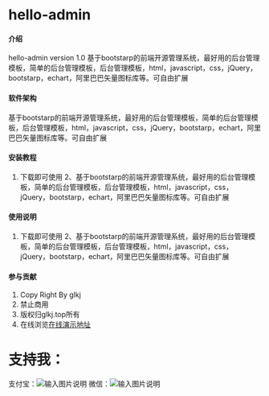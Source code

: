 # hello-admin

#### 介绍
hello-admin version 1.0
基于bootstarp的前端开源管理系统，最好用的后台管理模板，简单的后台管理模板，后台管理模板，html，javascript，css，jQuery，bootstarp，echart，阿里巴巴矢量图标库等。可自由扩展

#### 软件架构
基于bootstarp的前端开源管理系统，最好用的后台管理模板，简单的后台管理模板，后台管理模板，html，javascript，css，jQuery，bootstarp，echart，阿里巴巴矢量图标库等。可自由扩展


#### 安装教程

1.  下载即可使用
2、基于bootstarp的前端开源管理系统，最好用的后台管理模板，简单的后台管理模板，后台管理模板，html，javascript，css，jQuery，bootstarp，echart，阿里巴巴矢量图标库等。可自由扩展

#### 使用说明

1.  下载即可使用
2、基于bootstarp的前端开源管理系统，最好用的后台管理模板，简单的后台管理模板，后台管理模板，html，javascript，css，jQuery，bootstarp，echart，阿里巴巴矢量图标库等。可自由扩展
#### 参与贡献

1.  Copy Right By glkj
2.  禁止商用
3.  版权归glkj.top所有
4.  在线浏览[在线演示地址](http://glkj.xyz/)

# 支持我：
支付宝：![输入图片说明](https://images.gitee.com/uploads/images/2020/0928/005417_ac42dcfc_5248216.jpeg "1539098536808.jpg")
微信：![输入图片说明](https://images.gitee.com/uploads/images/2020/0928/005615_1b0b1583_5248216.png "mm_facetoface_collect_qrcode_1587451545864.png")
